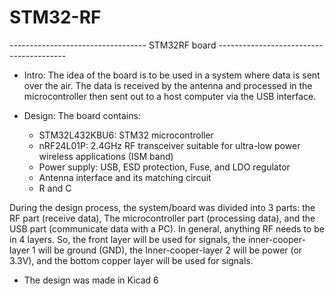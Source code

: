 # STM32-RF
---------------------------------- STM32RF board ----------------------------------------

* Intro:
  The idea of the board is to be used in a system where data is sent over the air. The data is received by the antenna and processed in the microcontroller then sent out to a host computer via the USB interface.

* Design:
  The board contains:
  - STM32L432KBU6: STM32 microcontroller
  - nRF24L01P: 2.4GHz RF transceiver suitable for ultra-low power wireless applications (ISM band)
  - Power supply: USB, ESD protection, Fuse, and LDO regulator
  - Antenna interface and its matching circuit
  - R and C

During the design process, the system/board was divided into 3 parts: the RF part (receive data), The microcontroller part (processing data), and the USB part (communicate data with a PC).
In general, anything RF needs to be in 4 layers. So, the front layer will be used for signals, the inner-cooper-layer 1 will be ground (GND), the Inner-cooper-layer 2 will be power (or 3.3V), and the bottom copper layer will be used for signals.

* The design was made in Kicad 6
